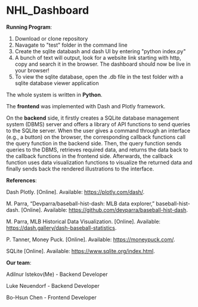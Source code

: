# NHL_Dashboard

**Running Program**:
1) Download or clone repository
2) Navagate to "test" folder in the command line
3) Create the sqlite databash and dash UI by entering "python index.py"
4) A bunch of text will output, look for a website link starting with http, copy and search it in the browser. The dashboard should now be live in your browser!
5) To view the sqlite database, open the .db file in the test folder with a sqlite database viewer application

The whole system is written in **Python**. 

The **frontend** was implemented with Dash and Plotly framework. 

On the **backend** side, it firstly creates a SQLite database management system (DBMS) server and offers a library of API functions to send queries to the SQLite server.
When the user gives a command through an interface (e.g., a button) on the browser, the corresponding callback functions call the query function in the backend side.
Then, the query function sends queries to the DBMS, retrieves required data, and returns the data back to the callback functions in the frontend side. Afterwards, the
callback function uses data visualization functions to visualize the returned data and finally sends back the rendered illustrations to the interface.

**References**:

Dash Plotly. [Online]. Available: https://plotly.com/dash/.

M. Parra, “Devparra/baseball-hist-dash: MLB data explorer,” baseball-hist-dash. [Online]. Available: https://github.com/devparra/baseball-hist-dash.

M. Parra, MLB Historical Data Visualization. [Online]. Available: https://dash.gallery/dash-baseball-statistics.

P. Tanner, Money Puck. [Online]. Available: https://moneypuck.com/.

SQLite [Online]. Available: https://www.sqlite.org/index.html.

**Our team**:

Adilnur Istekov(Me) - Backend Developer

Luke Neuendorf - Backend Developer

Bo-Hsun Chen - Frontend Developer
